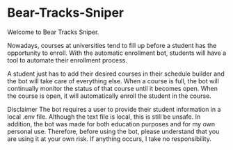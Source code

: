 # Bear-Tracks-Sniper
Welcome to Bear Tracks Sniper. 

Nowadays, courses at universities tend to fill up before a student has the opportunity to enroll. With the automatic enrollment bot, students will have a tool to automate their enrollment process.

A student just has to add their desired courses in their schedule builder and the bot will take care of everything else. When a course is full, the bot will continually monitor the status of that course until it becomes open. When the course is open, it will automatically enroll the student in the course.

Disclaimer
The bot requires a user to provide their student information in a local .env file. Although the text file is local, this is still be unsafe. In addition, the bot was made for both education purposes and for my own personal use. Therefore, before using the bot, please understand that you are using it at your own risk. If anything occurs, I take no responsibility.
